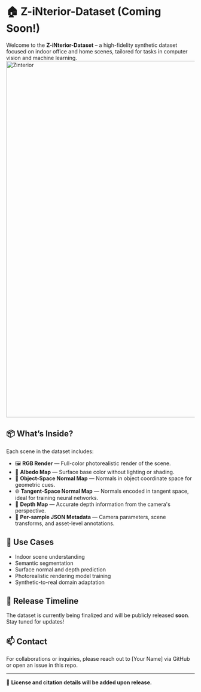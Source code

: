 # 🏠 Z-iNterior-Dataset (Coming Soon!)

Welcome to the **Z-iNterior-Dataset** – a high-fidelity synthetic dataset focused on indoor office and home scenes, tailored for tasks in computer vision and machine learning.
<img width="1950" height="950" alt="Zinterior" src="https://github.com/user-attachments/assets/6de8639a-8abd-43aa-b259-e794bd4ec857" />

## 📦 What’s Inside?

Each scene in the dataset includes:

- 🖼️ **RGB Render** — Full-color photorealistic render of the scene.
- 🧱 **Albedo Map** — Surface base color without lighting or shading.
- 🧭 **Object-Space Normal Map** — Normals in object coordinate space for geometric cues.
- 🌐 **Tangent-Space Normal Map** — Normals encoded in tangent space, ideal for training neural networks.
- 🌊 **Depth Map** — Accurate depth information from the camera's perspective.
- 📄 **Per-sample JSON Metadata** — Camera parameters, scene transforms, and asset-level annotations.

## 🔧 Use Cases

- Indoor scene understanding
- Semantic segmentation
- Surface normal and depth prediction
- Photorealistic rendering model training
- Synthetic-to-real domain adaptation
  

## 📅 Release Timeline

The dataset is currently being finalized and will be publicly released **soon**. Stay tuned for updates!

## 📫 Contact

For collaborations or inquiries, please reach out to [Your Name] via GitHub or open an issue in this repo.

---

📌 **License and citation details will be added upon release.**
